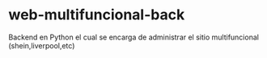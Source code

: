 # web-multifuncional-back
Backend en Python el cual se encarga de administrar el sitio multifuncional (shein,liverpool,etc)

